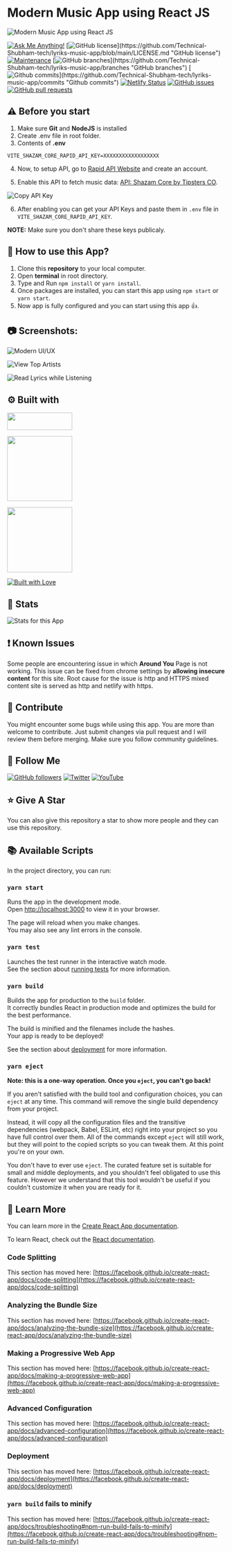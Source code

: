 # Modern Music App using React JS

![Modern Music App using React JS](https://user-images.githubusercontent.com/71302066/195332733-bc623d72-6b17-441c-a88e-2700c12c0f47.png "Modern Music App using React JS")

[![Ask Me Anything!](https://img.shields.io/badge/Ask%20me-anything-1abc9c.svg)](https://github.com/Technical-Shubham-tech "Ask Me Anything!")
[![GitHub license](https://img.shields.io/github/license/Technical-Shubham-tech/lyriks-music-app?)](https://github.com/Technical-Shubham-tech/lyriks-music-app/blob/main/LICENSE.md "GitHub license")
[![Maintenance](https://img.shields.io/badge/Maintained%3F-yes-green.svg)](https://github.com/Technical-Shubham-tech/lyriks-music-app/commits/main "Maintenance")
[![GitHub branches](https://badgen.net/github/branches/Technical-Shubham-tech/lyriks-music-app?)](https://github.com/Technical-Shubham-tech/lyriks-music-app/branches "GitHub branches")
[![Github commits](https://badgen.net/github/commits/Technical-Shubham-tech/lyriks-music-app/main?)](https://github.com/Technical-Shubham-tech/lyriks-music-app/commits "Github commits")
[![Netlify Status](https://api.netlify.com/api/v1/badges/397f3296-28d0-4daf-bb5e-32c1c75a1d16/deploy-status)](https://app-song.netlify.app/ "Netlify Status")
[![GitHub issues](https://img.shields.io/github/issues/Technical-Shubham-tech/lyriks-music-app)](https://github.com/Technical-Shubham-tech/lyriks-music-app/issues "GitHub issues")
[![GitHub pull requests](https://img.shields.io/github/issues-pr/Technical-Shubham-tech/lyriks-music-app)](https://github.com/Technical-Shubham-tech/lyriks-music-app/pulls "GitHub pull requests")

## ⚠️ Before you start

1. Make sure **Git** and **NodeJS** is installed
2. Create .env file in root folder.
3. Contents of **.env**

```
VITE_SHAZAM_CORE_RAPID_API_KEY=XXXXXXXXXXXXXXXXXX
```

4. Now, to setup API, go to [Rapid API Website](https://rapidapi.com/) and create an account.

5. Enable this API to fetch music data: [API: Shazam Core by Tipsters CO](https://rapidapi.com/tipsters/api/shazam-core/ "API: Shazam Core by Tipsters CO").

![Copy API Key](https://user-images.githubusercontent.com/71302066/195334520-929e4a98-2325-45a7-9525-68e4ed84d5fd.png "Copy API Key")

6. After enabling you can get your API Keys and paste them in `.env` file in `VITE_SHAZAM_CORE_RAPID_API_KEY`.

**NOTE:** Make sure you don't share these keys publicaly.

## :pushpin: How to use this App?

1. Clone this **repository** to your local computer.
2. Open **terminal** in root directory.
3. Type and Run `npm install` or `yarn install`.
4. Once packages are installed, you can start this app using `npm start` or `yarn start`.
5. Now app is fully configured and you can start using this app :+1:.

## :camera: Screenshots:

![Modern UI/UX](https://user-images.githubusercontent.com/71302066/195338303-7388f2a1-41a2-449e-ad4e-db0006e69953.png "Modern UI/UX")

![View Top Artists](https://user-images.githubusercontent.com/71302066/195338557-3ee1d024-841e-4403-8605-dc9731097966.png "View Top Artists")

![Read Lyrics while Listening](https://user-images.githubusercontent.com/71302066/195339532-22b6d09f-a622-4ecd-ad21-5a5762bf1ac4.png "Read Lyrics while Listening")

## :gear: Built with

[<img src="https://img.shields.io/badge/JavaScript-323330?style=for-the-badge&logo=javascript&logoColor=F7DF1E" width="150" height="40" />](https://www.javascript.com/ "JavaScript")

[<img src="https://img.shields.io/badge/React-20232A?style=for-the-badge&logo=react&logoColor=61DAFB" width="150" />](https://reactjs.org/ "React JS")

[<img src="https://img.shields.io/badge/Tailwind_CSS-38B2AC?style=for-the-badge&logo=tailwind-css&logoColor=white" width="150" />](https://tailwindcss.com/ "Tailwind CSS")

[<img src="http://ForTheBadge.com/images/badges/built-with-love.svg" alt="Built with Love">](https://github.com/Technical-Shubham-tech/ "Built with Love")

## :wrench: Stats

![Stats for this App](https://user-images.githubusercontent.com/71302066/195340258-01f5635d-fb2c-4dd2-877e-1785a270780a.svg "Stats for this App")

## :exclamation: Known Issues

Some people are encountering issue in which **Around You** Page is not working. This issue can be fixed from chrome settings by **allowing insecure content** for this site. Root cause for the issue is http and HTTPS mixed content site is served as http and netlify with https.

## :raised_hands: Contribute

You might encounter some bugs while using this app. You are more than welcome to contribute. Just submit changes via pull request and I will review them before merging. Make sure you follow community guidelines.

## :rocket: Follow Me

[![GitHub followers](https://img.shields.io/github/followers/Technical-Shubham-tech?style=social&label=Follow&maxAge=2592000)](https://github.com/Technical-Shubham-tech "Follow Me")
[![Twitter](https://img.shields.io/twitter/url?style=social&url=https%3A%2F%2Ftwitter.com%2FTechnicalShubam)](https://twitter.com/intent/tweet?text=Wow:&url=https%3A%2F%2Fgithub.com%2FTechnical-Shubham-tech%2Fmedical-chat-app "Tweet")
[![YouTube](https://img.shields.io/badge/YouTube-FF0000?style=for-the-badge&logo=youtube&logoColor=white)](https://www.youtube.com/channel/UCNAz_hUVBG2ZUN8TVm0bmYw "Subscribe my Channel")

## :star: Give A Star

You can also give this repository a star to show more people and they can use this repository.

## :books: Available Scripts

In the project directory, you can run:

### `yarn start`

Runs the app in the development mode.\
Open [http://localhost:3000](http://localhost:3000) to view it in your browser.

The page will reload when you make changes.\
You may also see any lint errors in the console.

### `yarn test`

Launches the test runner in the interactive watch mode.\
See the section about [running tests](https://facebook.github.io/create-react-app/docs/running-tests) for more information.

### `yarn build`

Builds the app for production to the `build` folder.\
It correctly bundles React in production mode and optimizes the build for the best performance.

The build is minified and the filenames include the hashes.\
Your app is ready to be deployed!

See the section about [deployment](https://facebook.github.io/create-react-app/docs/deployment) for more information.

### `yarn eject`

**Note: this is a one-way operation. Once you `eject`, you can't go back!**

If you aren't satisfied with the build tool and configuration choices, you can `eject` at any time. This command will remove the single build dependency from your project.

Instead, it will copy all the configuration files and the transitive dependencies (webpack, Babel, ESLint, etc) right into your project so you have full control over them. All of the commands except `eject` will still work, but they will point to the copied scripts so you can tweak them. At this point you're on your own.

You don't have to ever use `eject`. The curated feature set is suitable for small and middle deployments, and you shouldn't feel obligated to use this feature. However we understand that this tool wouldn't be useful if you couldn't customize it when you are ready for it.

## :page_with_curl: Learn More

You can learn more in the [Create React App documentation](https://facebook.github.io/create-react-app/docs/getting-started).

To learn React, check out the [React documentation](https://reactjs.org/).

### Code Splitting

This section has moved here: [https://facebook.github.io/create-react-app/docs/code-splitting](https://facebook.github.io/create-react-app/docs/code-splitting)

### Analyzing the Bundle Size

This section has moved here: [https://facebook.github.io/create-react-app/docs/analyzing-the-bundle-size](https://facebook.github.io/create-react-app/docs/analyzing-the-bundle-size)

### Making a Progressive Web App

This section has moved here: [https://facebook.github.io/create-react-app/docs/making-a-progressive-web-app](https://facebook.github.io/create-react-app/docs/making-a-progressive-web-app)

### Advanced Configuration

This section has moved here: [https://facebook.github.io/create-react-app/docs/advanced-configuration](https://facebook.github.io/create-react-app/docs/advanced-configuration)

### Deployment

This section has moved here: [https://facebook.github.io/create-react-app/docs/deployment](https://facebook.github.io/create-react-app/docs/deployment)

### `yarn build` fails to minify

This section has moved here: [https://facebook.github.io/create-react-app/docs/troubleshooting#npm-run-build-fails-to-minify](https://facebook.github.io/create-react-app/docs/troubleshooting#npm-run-build-fails-to-minify)
